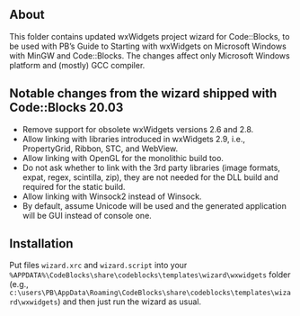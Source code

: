About
-----
This folder contains updated wxWidgets project wizard for Code::Blocks, to be used with 
PB’s Guide to Starting with wxWidgets on Microsoft Windows with MinGW and Code::Blocks. 
The changes affect only Microsoft Windows platform and (mostly) GCC compiler.

Notable changes from the wizard shipped with Code::Blocks 20.03
-----
- Remove support for obsolete wxWidgets versions 2.6 and 2.8.
- Allow linking with libraries introduced in wxWidgets 2.9, i.e., PropertyGrid, Ribbon, STC, and WebView.
- Allow linking with OpenGL for the monolithic build too.
- Do not ask whether to link with the 3rd party libraries (image formats, expat, regex, scintilla, zip), 
  they are not needed for the DLL build and required for the static build.
- Allow linking with Winsock2 instead of Winsock.
- By default, assume Unicode will be used and the generated application will be GUI instead of console one.

Installation
-----
Put files `wizard.xrc` and `wizard.script` into your `%APPDATA%\CodeBlocks\share\codeblocks\templates\wizard\wxwidgets` folder
(e.g., `c:\users\PB\AppData\Roaming\CodeBlocks\share\codeblocks\templates\wizard\wxwidgets`) and then just run the wizard as usual.